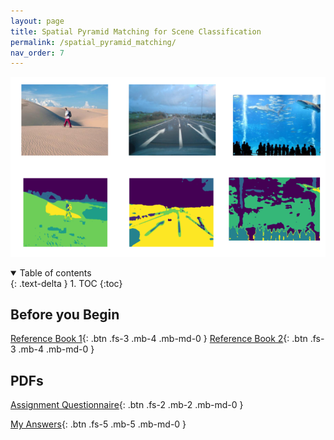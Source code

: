 ```yaml
---
layout: page
title: Spatial Pyramid Matching for Scene Classification
permalink: /spatial_pyramid_matching/
nav_order: 7
---
```


![](/images/Intro_ML/cva_assignment_1.png)


<details open markdown="block">
  <summary>
    Table of contents
  </summary>
  {: .text-delta }
1. TOC
{:toc}
</details>


## Before you Begin

[Reference Book 1](https://drive.google.com/file/d/1jqEB739EfifhSyiCK6vdbPIz7gX9Ywmr/view?usp=sharing){: .btn .fs-3 .mb-4 .mb-md-0 }
[Reference Book 2](https://drive.google.com/file/d/1Kn6dilDeR_7leIctuVa87-czuqBoxJh-/view?usp=sharing){: .btn .fs-3 .mb-4 .mb-md-0 }

## PDFs

[Assignment Questionnaire](https://github.com/sushanthj/assignments_F22/blob/main/CV_A/Assignment_1/hw1.pdf){: .btn .fs-2 .mb-2 .mb-md-0 } 

[My Answers](https://github.com/sushanthj/assignments_F22/blob/main/CV_A/Assignment_1/sushantj/sushanthj_hw1.pdf){: .btn .fs-5 .mb-5 .mb-md-0 }